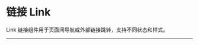 # 链接 Link

Link 链接组件用于页面间导航或外部链接跳转，支持不同状态和样式。

---

<script setup>
import LinkBasicUse from "./component/link-basic-use.md"
import LinkIcon from "./component/link-icon.md"
import LinkStatus from "./component/link-status.md"
import LinkHover from "./component/link-hover.md"
import LinkLoading from "./component/link-loading.md"
import LinkApi from "./component/link-api.md"
import LinkTip from "./component/link-tip.md"
</script>

<link-basic-use />
<link-status />
<link-hover />
<link-icon />
<link-loading />

<link-api />
<link-tip />
